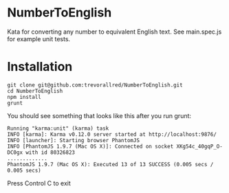 NumberToEnglish
===============

Kata for converting any number to equivalent English text. See main.spec.js for example unit tests.

Installation
============

    git clone git@github.com:trevorallred/NumberToEnglish.git
    cd NumberToEnglish
    npm install
    grunt

You should see something that looks like this after you run grunt:

    Running "karma:unit" (karma) task
    INFO [karma]: Karma v0.12.0 server started at http://localhost:9876/
    INFO [launcher]: Starting browser PhantomJS
    INFO [PhantomJS 1.9.7 (Mac OS X)]: Connected on socket XKg54c_40gqP_O-DC0gx with id 80326823
    .............
    PhantomJS 1.9.7 (Mac OS X): Executed 13 of 13 SUCCESS (0.005 secs / 0.005 secs)

Press Control C to exit
